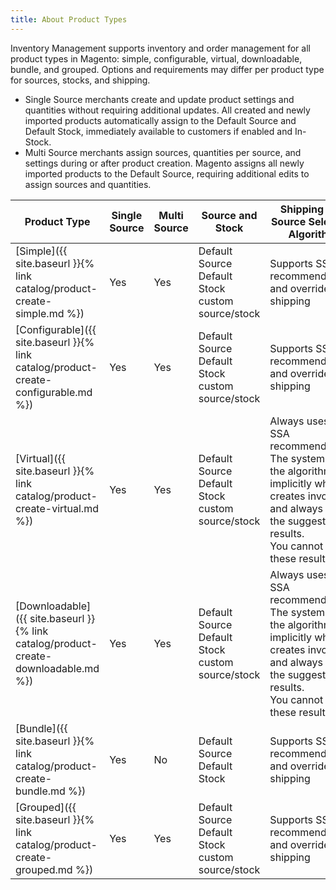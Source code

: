 ```yaml
---
title: About Product Types
---
```



Inventory Management supports inventory and order management for all product types in Magento: simple, configurable, virtual, downloadable, bundle, and grouped. Options and requirements may differ per product type for sources, stocks, and shipping.

* Single Source merchants create and update product settings and quantities without requiring additional updates. All created and newly imported products automatically assign to the Default Source and Default Stock, immediately available to customers if enabled and In-Stock.
* Multi Source merchants assign sources, quantities per source, and settings during or after product creation. Magento assigns all newly imported products to the Default Source, requiring additional edits to assign sources and quantities.

|Product Type|Single Source|Multi Source|Source and Stock|Shipping and Source Selection Algorithm|
|--|--|--|--|--|
|[Simple]({{ site.baseurl }}{% link catalog/product-create-simple.md %})|Yes|Yes|Default Source<br/>Default Stock<br/>custom source/stock|Supports SSA recommendations and overrides at shipping|
|[Configurable]({{ site.baseurl }}{% link catalog/product-create-configurable.md %})|Yes|Yes|Default Source<br/>Default Stock<br/>custom source/stock|Supports SSA recommendations and overrides at shipping|
|[Virtual]({{ site.baseurl }}{% link catalog/product-create-virtual.md %})|Yes|Yes|Default Source<br/>Default Stock<br/>custom source/stock|Always uses the SSA recommendation. The system runs the algorithm implicitly when it creates invoices, and always uses the suggested results.<br/>You cannot adjust these results.|
|[Downloadable]({{ site.baseurl }}{% link catalog/product-create-downloadable.md %})|Yes|Yes|Default Source<br/>Default Stock<br/>custom source/stock|Always uses the SSA recommendation. The system runs the algorithm implicitly when it creates invoices, and always uses the suggested results. <br/>You cannot adjust these results.|
|[Bundle]({{ site.baseurl }}{% link catalog/product-create-bundle.md %})|Yes|No|Default Source<br/>Default Stock|Supports SSA recommendations and overrides at shipping|
|[Grouped]({{ site.baseurl }}{% link catalog/product-create-grouped.md %})|Yes|Yes|Default Source<br/>Default Stock<br/>custom source/stock|Supports SSA recommendations and overrides at shipping|

